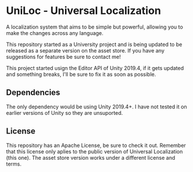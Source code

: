 # UniLoc - Universal Localization
A localization system that aims to be simple but powerful, allowing you to make the changes across any language.

This repository started as a University project and is being updated to be released as a separate version on the asset store. If you have any suggestions for features be sure to contact me!

This project started usign the Editor API of Unity 2019.4, if it gets updated and something breaks, I'll be sure to fix it as soon as possible.

## Dependencies

The only dependency would be using Unity 2019.4+. I have not tested it on earlier versions of Unity so they are unsuported.

## License
This repository has an Apache License, be sure to check it out. Remember that this license only aplies to the public version of Universal Localization (this one). The asset store version works under a different license and terms.